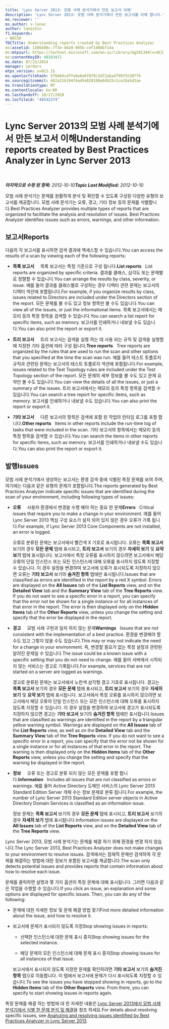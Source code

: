 ```yaml
---
title: 'Lync Server 2013: 모범 사례 분석기에서 만든 보고서 이해'
description: 'Lync Server 2013: 모범 사례 분석기에서 만든 보고서를 이해 합니다.'
ms.reviewer: ''
ms.author: v-lanac
author: lanachin
f1.keywords:
- NOCSH
TOCTitle: Understanding reports created by Best Practices Analyzer
ms:assetid: 1386dd6c-7f3e-4da9-905b-cef1468bf14a
ms:mtpsurl: https://technet.microsoft.com/en-us/library/Gg591344(v=OCS.15)
ms:contentKeyID: 48183471
ms.date: 07/23/2014
manager: serdars
mtps_version: v=OCS.15
ms.openlocfilehash: 5fbb84cdffe6e6e6f079c2d72aba4799f5538776
ms.sourcegitcommit: d42a21b194f4a45e828188e04b25c1ce28a5d1ae
ms.translationtype: MT
ms.contentlocale: ko-KR
ms.lasthandoff: 10/17/2020
ms.locfileid: "48542374"
---
```

# <a name="understanding-reports-created-by-best-practices-analyzer-in-lync-server-2013"></a><span data-ttu-id="3daf3-103">Lync Server 2013의 모범 사례 분석기에서 만든 보고서 이해</span><span class="sxs-lookup"><span data-stu-id="3daf3-103">Understanding reports created by Best Practices Analyzer in Lync Server 2013</span></span>

<div data-xmlns="http://www.w3.org/1999/xhtml">

<div class="topic" data-xmlns="http://www.w3.org/1999/xhtml" data-msxsl="urn:schemas-microsoft-com:xslt" data-cs="https://msdn.microsoft.com/">

<div data-asp="https://msdn2.microsoft.com/asp">



</div>

<div id="mainSection">

<div id="mainBody">

<span> </span>

<span data-ttu-id="3daf3-104">_**마지막으로 수정 된 항목:** 2012-10-10_</span><span class="sxs-lookup"><span data-stu-id="3daf3-104">_**Topic Last Modified:** 2012-10-10_</span></span>

<span data-ttu-id="3daf3-p101">모범 사례 분석기는 문제를 원활하게 분석 및 확인할 수 있도록 구성된 다양한 유형의 보고서를 제공합니다. 모범 사례 문석기는 오류, 경고, 기타 정보 등의 문제를 식별합니다.</span><span class="sxs-lookup"><span data-stu-id="3daf3-p101">Best Practices Analyzer provides multiple types of reports that are organized to facilitate the analysis and resolution of issues. Best Practices Analyzer identifies issues such as errors, warnings, and other information.</span></span>

<div>

## <a name="reports"></a><span data-ttu-id="3daf3-107">보고서</span><span class="sxs-lookup"><span data-stu-id="3daf3-107">Reports</span></span>

<span data-ttu-id="3daf3-108">다음의 각 보고서를 표시하면 검색 결과에 액세스할 수 있습니다.</span><span class="sxs-lookup"><span data-stu-id="3daf3-108">You can access the results of a scan by viewing each of the following reports:</span></span>

  - <span data-ttu-id="3daf3-109">**목록 보고서**     목록 보고서는 특정 기준으로 구성 됩니다.</span><span class="sxs-lookup"><span data-stu-id="3daf3-109">**List reports**   List reports are organized by specific criteria.</span></span> <span data-ttu-id="3daf3-110">결과를 클래스, 심각도 또는 문제별로 정렬할 수 있습니다.</span><span class="sxs-lookup"><span data-stu-id="3daf3-110">You can arrange the results by class, severity, or issue.</span></span> <span data-ttu-id="3daf3-111">예를 들어 결과를 클래스별로 구성하는 경우 디렉터 관련 문제는 보고서의 디렉터 섹션에 포함됩니다.</span><span class="sxs-lookup"><span data-stu-id="3daf3-111">For example, if you organize results by class, issues related to Directors are included under the Directors section of the report.</span></span> <span data-ttu-id="3daf3-112">모든 문제를 볼 수도 있고 정보 항목만 볼 수도 있습니다.</span><span class="sxs-lookup"><span data-stu-id="3daf3-112">You can view all of the issues, or just the informational items.</span></span> <span data-ttu-id="3daf3-113">목록 보고서에서는 메모리 등의 특정 항목을 검색할 수 있습니다.</span><span class="sxs-lookup"><span data-stu-id="3daf3-113">You can search a list report for specific items, such as memory.</span></span> <span data-ttu-id="3daf3-114">보고서를 인쇄하거나 내보낼 수도 있습니다.</span><span class="sxs-lookup"><span data-stu-id="3daf3-114">You can also print the report or export it.</span></span>

  - <span data-ttu-id="3daf3-115">**트리 보고서**     트리 보고서는 검색을 실행 하는 데 사용 되는 규칙 및 검색을 실행할 때 지정한 기타 옵션에 따라 구성 됩니다.</span><span class="sxs-lookup"><span data-stu-id="3daf3-115">**Tree reports**   Tree reports are organized by the rules that are used to run the scan and other options that you specified at the time the scan was run.</span></span> <span data-ttu-id="3daf3-116">예를 들어 테스트 토폴로지 규칙과 관련된 문제는 보고서의 테스트 토폴로지 섹션에 포함됩니다.</span><span class="sxs-lookup"><span data-stu-id="3daf3-116">For example, issues related to the Test Topology rules are included under the Test Topology section of the report.</span></span> <span data-ttu-id="3daf3-117">모든 문제의 세부 정보를 볼 수도 있고 문제 요약만 볼 수도 있습니다.</span><span class="sxs-lookup"><span data-stu-id="3daf3-117">You can view the details of all the issues, or just a summary of the issues.</span></span> <span data-ttu-id="3daf3-118">트리 보고서에서는 메모리 등의 특정 항목을 검색할 수 있습니다.</span><span class="sxs-lookup"><span data-stu-id="3daf3-118">You can search a tree report for specific items, such as memory.</span></span> <span data-ttu-id="3daf3-119">보고서를 인쇄하거나 내보낼 수도 있습니다.</span><span class="sxs-lookup"><span data-stu-id="3daf3-119">You can also print the report or export it.</span></span>

  - <span data-ttu-id="3daf3-120">**기타 보고서**     다른 보고서의 항목은 검색에 포함 된 작업의 런타임 로그를 포함 합니다.</span><span class="sxs-lookup"><span data-stu-id="3daf3-120">**Other reports**   Items in other reports include the run-time log of tasks that were included in the scan.</span></span> <span data-ttu-id="3daf3-121">기타 보고서의 항목에서는 메모리 등의 특정 항목을 검색할 수 있습니다.</span><span class="sxs-lookup"><span data-stu-id="3daf3-121">You can search the items in other reports for specific items, such as memory.</span></span> <span data-ttu-id="3daf3-122">보고서를 인쇄하거나 내보낼 수도 있습니다.</span><span class="sxs-lookup"><span data-stu-id="3daf3-122">You can also print the report or export it.</span></span>

</div>

<div>

## <a name="issues"></a><span data-ttu-id="3daf3-123">발행</span><span class="sxs-lookup"><span data-stu-id="3daf3-123">Issues</span></span>

<span data-ttu-id="3daf3-124">모범 사례 분석기에서 생성하는 보고서는 환경 검색 중에 식별된 특정 문제를 보여 주며, 여기에는 다음과 같은 유형의 문제가 포함됩니다.</span><span class="sxs-lookup"><span data-stu-id="3daf3-124">The reports generated by Best Practices Analyzer indicate specific issues that are identified during the scan of your environment, including following types of issues:</span></span>

  - <span data-ttu-id="3daf3-125">**오류**     사용자 환경에서 변경을 수행 해야 하는 중요 한 문제</span><span class="sxs-lookup"><span data-stu-id="3daf3-125">**Errors**   Critical issues that require you to make a change in your environment.</span></span> <span data-ttu-id="3daf3-126">예를 들어 Lync Server 2013 핵심 구성 요소가 설치 되어 있지 않은 경우 오류가 기록 됩니다.</span><span class="sxs-lookup"><span data-stu-id="3daf3-126">For example, if Lync Server 2013 Core Components are not installed, an error is logged.</span></span>

    <span data-ttu-id="3daf3-p106">오류로 분류된 문제는 보고서에서 빨간색 X 기호로 표시됩니다. 오류는 **목록 보고서** 보기의 경우 **모든 문제** 탭에 표시되고, **트리 보고서** 보기의 경우 **자세히 보기** 및 **요약 보기** 탭에 표시됩니다. 보고서에서 특정 오류를 표시하지 않으려면 보고서에서 해당 오류의 단일 인스턴스 또는 모든 인스턴스에 대해 오류를 표시하지 않도록 지정할 수 있습니다. 이 경우 설정을 변경하여 보고서에 오류가 표시되도록 지정하지 않으면 오류는 **기타 보고서** 보기의 **숨겨진 항목** 탭에만 표시됩니다.</span><span class="sxs-lookup"><span data-stu-id="3daf3-p106">Issues that are classified as errors are identified in the report by a red X symbol. Errors are displayed on the **All Issues** tab of the **List Reports** view, and on the **Detailed View** tab and the **Summary View** tab of the **Tree Reports** view. If you do not want to see a specific error in a report, you can specify that the error not be shown for a single instance or for all instances of that error in the report. The error is then displayed only on the **Hidden Items** tab of the **Other Reports** view, unless you change the setting and specify that the error be displayed in the report.</span></span>

  - <span data-ttu-id="3daf3-131">**경고**     모범 사례 구현과 일치 하지 않는 문제</span><span class="sxs-lookup"><span data-stu-id="3daf3-131">**Warnings**   Issues that are not consistent with the implementation of a best practice.</span></span> <span data-ttu-id="3daf3-132">환경을 변경해야 할 수도 있고 그렇지 않을 수도 있습니다.</span><span class="sxs-lookup"><span data-stu-id="3daf3-132">This may or may not indicate the need for a change in your environment.</span></span> <span data-ttu-id="3daf3-133">즉, 변경할 필요가 없는 특정 설정과 관련된 알려진 문제일 수 있습니다.</span><span class="sxs-lookup"><span data-stu-id="3daf3-133">The issue could be a known issue with a specific setting that you do not need to change.</span></span> <span data-ttu-id="3daf3-134">예를 들어 서버에서 시작되지 않는 서비스는 경고로 기록됩니다.</span><span class="sxs-lookup"><span data-stu-id="3daf3-134">For example, services that are not started on a server are logged as warnings.</span></span>

    <span data-ttu-id="3daf3-p108">경고로 분류된 문제는 보고서에서 노란색 삼각형 경고 기호로 표시됩니다. 경고는 **목록 보고서** 보기의 경우 **모든 문제** 탭에 표시되고, **트리 보고서** 보기의 경우 **자세히 보기** 및 **요약 보기** 탭에 표시됩니다. 보고서에서 특정 오류를 표시하지 않으려면 보고서에서 해당 오류의 단일 인스턴스 또는 모든 인스턴스에 대해 오류를 표시하지 않도록 지정할 수 있습니다. 이 경우 설정을 변경하여 보고서에 경고가 표시되도록 지정하지 않으면 경고는 **기타 보고서** 보기의 **숨겨진 항목** 탭에만 표시됩니다.</span><span class="sxs-lookup"><span data-stu-id="3daf3-p108">Issues that are classified as warnings are identified in the report by a triangular yellow warning symbol. Warnings are displayed on the **All Issues** tab of the **List Reports** view, as well as on the **Detailed View** tab and the **Summary View** tab of the **Tree Reports** view. If you do not want to see a specific error in a report, you can specify that the error not be shown for a single instance or for all instances of that error in the report. The warning is then displayed only on the **Hidden Items** tab of the **Other Reports** view, unless you change the setting and specify that the warning be displayed in the report.</span></span>

  - <span data-ttu-id="3daf3-139">**정보**     오류 또는 경고로 분류 되지 않는 모든 문제를 포함 합니다.</span><span class="sxs-lookup"><span data-stu-id="3daf3-139">**Information**   Includes all issues that are not classified as errors or warnings.</span></span> <span data-ttu-id="3daf3-140">예를 들어 Active Directory 도메인 서비스의 Lync Server 2013 Standard Edition Server 개체 수는 정보 문제로 분류 됩니다.</span><span class="sxs-lookup"><span data-stu-id="3daf3-140">For example, the number of Lync Server 2013 Standard Edition server objects in Active Directory Domain Services is classified as an information issue.</span></span>

    <span data-ttu-id="3daf3-141">정보 문제는 **목록 보고서** 보기의 경우 **모든 문제** 탭에 표시되고, **트리 보고서** 보기의 경우 **자세히 보기** 탭에 표시됩니다.</span><span class="sxs-lookup"><span data-stu-id="3daf3-141">Information issues are displayed on the **All Issues** tab of the **List Reports** view, and on the **Detailed View** tab of the **Tree Reports** view.</span></span>

<span data-ttu-id="3daf3-142">Lync Server 2013, 모범 사례 분석기는 문제를 해결 하기 위해 환경을 변경 하지 않습니다.</span><span class="sxs-lookup"><span data-stu-id="3daf3-142">The Lync Server 2013, Best Practices Analyzer does not make changes to your environment to resolve issues.</span></span> <span data-ttu-id="3daf3-143">검색에서는 잠재적 문제만 검색하여 각 문제를 해결하는 방법에 대한 정보가 포함된 보고서를 제공합니다.</span><span class="sxs-lookup"><span data-stu-id="3daf3-143">The scan only detects potential issues and provides reports that contain information about how to resolve each issue.</span></span>

<span data-ttu-id="3daf3-p111">문제를 클릭하면 설명과 몇 가지 옵션이 특정 문제에 대해 표시됩니다. 그러면 다음과 같은 작업을 수행할 수 있습니다.</span><span class="sxs-lookup"><span data-stu-id="3daf3-p111">If you click an issue, an explanation and some options are displayed for specific issues. Then, you can do any of the following:</span></span>

  - <span data-ttu-id="3daf3-146">문제에 대한 자세한 정보 및 문제 해결 방법 찾기</span><span class="sxs-lookup"><span data-stu-id="3daf3-146">Find more detailed information about the issue, and how to resolve it.</span></span>

  - <span data-ttu-id="3daf3-147">보고서에 문제가 표시되지 않도록 지정</span><span class="sxs-lookup"><span data-stu-id="3daf3-147">Stop showing issues in reports:</span></span>

      - <span data-ttu-id="3daf3-148">선택한 인스턴스에 대한 문제 표시 중지</span><span class="sxs-lookup"><span data-stu-id="3daf3-148">Stop showing issues for the selected instance.</span></span>

      - <span data-ttu-id="3daf3-149">해당 문제의 모든 인스턴스에 대해 문제 표시 중지</span><span class="sxs-lookup"><span data-stu-id="3daf3-149">Stop showing issues for all instances of that issue.</span></span>

    <span data-ttu-id="3daf3-p112">보고서에서 표시되지 않도록 지정한 문제를 확인하려면 **기타 보고서** 보기의 **숨겨진 항목** 탭으로 이동합니다. 이 탭에서 보고서에 문제가 다시 표시되도록 지정할 수 있습니다.</span><span class="sxs-lookup"><span data-stu-id="3daf3-p112">To see the issues you have stopped showing in reports, go to the **Hidden Items** tab of the **Other Reports** view. From there, you can specify to start showing issues in reports again.</span></span>

<span data-ttu-id="3daf3-152">특정 문제를 해결 하는 방법에 대 한 자세한 내용은 [Lync Server 2013에서 모범 사례 분석기에서 식별 한 문제 분석 및 해결](lync-server-2013-analyzing-and-resolving-issues-identified-by-best-practices-analyzer.md)을 참조 하세요.</span><span class="sxs-lookup"><span data-stu-id="3daf3-152">For details about resolving specific issues, see [Analyzing and resolving issues identified by Best Practices Analyzer in Lync Server 2013](lync-server-2013-analyzing-and-resolving-issues-identified-by-best-practices-analyzer.md).</span></span>

</div>

</div>

<span> </span>

</div>

</div>

</div>
